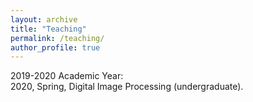 ```yaml
---
layout: archive
title: "Teaching"
permalink: /teaching/
author_profile: true
---
```


2019-2020 Academic Year:   
2020, Spring, Digital Image Processing (undergraduate).

